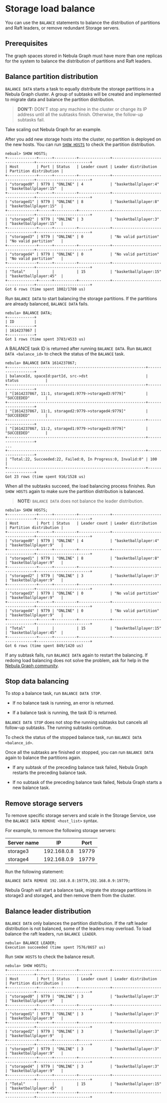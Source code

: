 # Storage load balance

You can use the `BALANCE` statements to balance the distribution of partitions and Raft leaders, or remove redundant Storage servers.

## Prerequisites

The graph spaces stored in Nebula Graph must have more than one replicas for the system to balance the distribution of partitions and Raft leaders.

## Balance partition distribution

`BALANCE DATA` starts a task to equally distribute the storage partitions in a Nebula Graph cluster. A group of subtasks will be created and implemented to migrate data and balance the partition distribution.

>**DON'T:** DON'T stop any machine in the cluster or change its IP address until all the subtasks finish. Otherwise, the follow-up subtasks fail.

Take scaling out Nebula Graph for an example.

After you add new storage hosts into the cluster, no partition is deployed on the new hosts. You can run [`SHOW HOSTS`](../3.ngql-guide/7.general-query-statements/6.show/6.show-hosts.md) to check the partition distribution.

```ngql
nebual> SHOW HOSTS;
+-------------+------+----------+--------------+-----------------------------------+------------------------+
| Host        | Port | Status   | Leader count | Leader distribution               | Partition distribution |
+-------------+------+----------+--------------+-----------------------------------+------------------------+
| "storaged0" | 9779 | "ONLINE" | 4            | "basketballplayer:4"              | "basketballplayer:15"  |
+-------------+------+----------+--------------+-----------------------------------+------------------------+
| "storaged1" | 9779 | "ONLINE" | 8            | "basketballplayer:8"              | "basketballplayer:15"  |
+-------------+------+----------+--------------+-----------------------------------+------------------------+
| "storaged2" | 9779 | "ONLINE" | 3            | "basketballplayer:3"              | "basketballplayer:15"  |
+-------------+------+----------+--------------+-----------------------------------+------------------------+
| "storaged3" | 9779 | "ONLINE" | 0            | "No valid partition"              | "No valid partition"   |
+-------------+------+----------+--------------+-----------------------------------+------------------------+
| "storaged4" | 9779 | "ONLINE" | 0            | "No valid partition"              | "No valid partition"   |
+-------------+------+----------+--------------+-----------------------------------+------------------------+
| "Total"     |      |          | 15           | "basketballplayer:15"             | "basketballplayer:45"  |
+-------------+------+----------+--------------+-----------------------------------+------------------------+
Got 6 rows (time spent 1002/1780 us)
```

Run `BALANCE DATA` to start balancing the storage partitions. If the partitions are already balanced, `BALANCE DATA` fails.

```ngql
nebula> BALANCE DATA;
+------------+
| ID         |
+------------+
| 1614237867 |
+------------+
Got 1 rows (time spent 3783/4533 us)
```

A BALANCE task ID is returned after running `BALANCE DATA`. Run `BALANCE DATA <balance_id>` to check the status of the `BALANCE` task.

```ngql
nebula> BALANCE DATA 1614237867;
+--------------------------------------------------------------+-------------------+
| balanceId, spaceId:partId, src->dst                          | status            |
+--------------------------------------------------------------+-------------------+
| "[1614237867, 11:1, storaged1:9779->storaged3:9779]"         | "SUCCEEDED"       |
+--------------------------------------------------------------+-------------------+
| "[1614237867, 11:1, storaged2:9779->storaged4:9779]"         | "SUCCEEDED"       |
+--------------------------------------------------------------+-------------------+
| "[1614237867, 11:2, storaged1:9779->storaged3:9779]"         | "SUCCEEDED"       |
+--------------------------------------------------------------+-------------------+
...
+--------------------------------------------------------------+-------------------+
| "Total:22, Succeeded:22, Failed:0, In Progress:0, Invalid:0" | 100               |
+--------------------------------------------------------------+-------------------+
Got 23 rows (time spent 916/1528 us)
```

When all the subtasks succeed, the load balancing process finishes. Run `SHOW HOSTS` again to make sure the partition distribution is balanced.

> **NOTE:** `BALANCE DATA` does not balance the leader distribution.

```ngql
nebula> SHOW HOSTS;
+-------------+------+----------+--------------+-----------------------------------+------------------------+
| Host        | Port | Status   | Leader count | Leader distribution               | Partition distribution |
+-------------+------+----------+--------------+-----------------------------------+------------------------+
| "storaged0" | 9779 | "ONLINE" | 4            | "basketballplayer:4"              | "basketballplayer:9"   |
+-------------+------+----------+--------------+-----------------------------------+------------------------+
| "storaged1" | 9779 | "ONLINE" | 8            | "basketballplayer:8"              | "basketballplayer:9"   |
+-------------+------+----------+--------------+-----------------------------------+------------------------+
| "storaged2" | 9779 | "ONLINE" | 3            | "basketballplayer:3"              | "basketballplayer:9"   |
+-------------+------+----------+--------------+-----------------------------------+------------------------+
| "storaged3" | 9779 | "ONLINE" | 0            | "No valid partition"              | "basketballplayer:9"   |
+-------------+------+----------+--------------+-----------------------------------+------------------------+
| "storaged4" | 9779 | "ONLINE" | 0            | "No valid partition"              | "basketballplayer:9"   |
+-------------+------+----------+--------------+-----------------------------------+------------------------+
| "Total"     |      |          | 15           | "basketballplayer:15"             | "basketballplayer:45"  |
+-------------+------+----------+--------------+-----------------------------------+------------------------+
Got 6 rows (time spent 849/1420 us)
```

If any subtask fails, run `BALANCE DATA` again to restart the balancing. If redoing load balancing does not solve the problem, ask for help in the [Nebula Graph community](https://discuss.nebula-graph.io/).

## Stop data balancing

To stop a balance task, run `BALANCE DATA STOP`.

* If no balance task is running, an error is returned.

* If a balance task is running, the task ID is returned.

`BALANCE DATA STOP` does not stop the running subtasks but cancels all follow-up subtasks. The running subtasks continue.

To check the status of the stopped balance task, run `BALANCE DATA <balance_id>`.

Once all the subtasks are finished or stopped, you can run `BALANCE DATA` again to balance the partitions again.

* If any subtask of the preceding balance task failed, Nebula Graph restarts the preceding balance task.

* If no subtask of the preceding balance task failed, Nebula Graph starts a new balance task.

## Remove storage servers

To remove specific storage servers and scale in the Storage Service, use the `BALANCE DATA REMOVE <host_list>` syntax.

For example, to remove the following storage servers:

|Server name|IP|Port|
|-|-|-|
|storage3|192.168.0.8|19779|
|storage4|192.168.0.9|19779|

Run the following statement:

```ngql
BALANCE DATA REMOVE 192.168.0.8:19779,192.168.0.9:19779;
```

Nebula Graph will start a balance task, migrate the storage partitions in storage3 and storage4, and then remove them from the cluster.

## Balance leader distribution

`BALANCE DATA` only balances the partition distribution. If the raft leader distribution is not balanced, some of the leaders may overload. To load balance the raft leaders, run `BALANCE LEADER`.

```ngql
nebula> BALANCE LEADER;
Execution succeeded (time spent 7576/8657 us)
```

Run `SHOW HOSTS` to check the balance result.

```ngql
nebula> SHOW HOSTS;
+-------------+------+----------+--------------+-----------------------------------+------------------------+
| Host        | Port | Status   | Leader count | Leader distribution               | Partition distribution |
+-------------+------+----------+--------------+-----------------------------------+------------------------+
| "storaged0" | 9779 | "ONLINE" | 3            | "basketballplayer:3"              | "basketballplayer:9"   |
+-------------+------+----------+--------------+-----------------------------------+------------------------+
| "storaged1" | 9779 | "ONLINE" | 3            | "basketballplayer:3"              | "basketballplayer:9"   |
+-------------+------+----------+--------------+-----------------------------------+------------------------+
| "storaged2" | 9779 | "ONLINE" | 3            | "basketballplayer:3"              | "basketballplayer:9"   |
+-------------+------+----------+--------------+-----------------------------------+------------------------+
| "storaged3" | 9779 | "ONLINE" | 3            | "basketballplayer:3"              | "basketballplayer:9"   |
+-------------+------+----------+--------------+-----------------------------------+------------------------+
| "storaged4" | 9779 | "ONLINE" | 3            | "basketballplayer:3"              | "basketballplayer:9"   |
+-------------+------+----------+--------------+-----------------------------------+------------------------+
| "Total"     |      |          | 15           | "basketballplayer:15"             | "basketballplayer:45"  |
+-------------+------+----------+--------------+-----------------------------------+------------------------+
```
